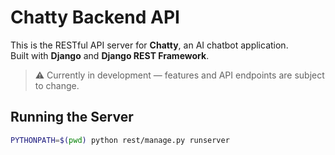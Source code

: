 # Chatty Backend API

This is the RESTful API server for **Chatty**, an AI chatbot application.  
Built with **Django** and **Django REST Framework**.

> ⚠️ Currently in development — features and API endpoints are subject to change.

## Running the Server

```bash
PYTHONPATH=$(pwd) python rest/manage.py runserver